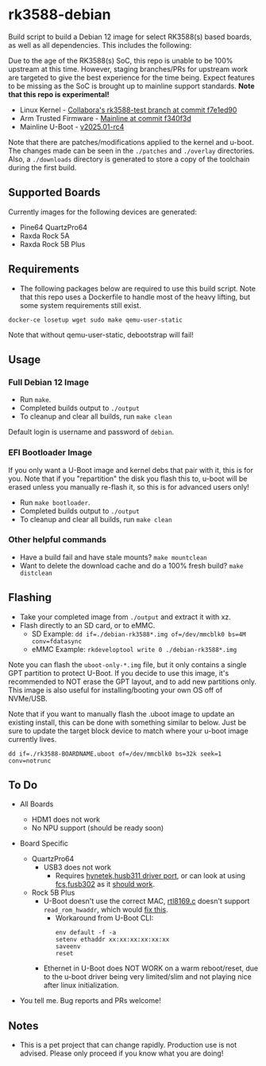 # rk3588-debian

Build script to build a Debian 12 image for select RK3588(s) based boards, as well as all dependencies. This includes the following:

Due to the age of the RK3588(s) SoC, this repo is unable to be 100% upstream at this time. However, staging branches/PRs for upstream work are targeted to give the best experience for the time being. Expect features to be missing as the SoC is brought up to mainline support standards. **Note that this repo is experimental!**

- Linux Kernel - [Collabora's rk3588-test branch at commit f7e1ed90](https://gitlab.collabora.com/hardware-enablement/rockchip-3588/linux/-/tree/f7e1ed901e7c3a426bde1a787c3bd1ecf45eb410)
- Arm Trusted Firmware - [Mainline at commit f340f3d](https://github.com/ARM-software/arm-trusted-firmware/tree/f340f3d891b7184e1ab790955137d508b45a63cd)
- Mainline U-Boot - [v2025.01-rc4](https://github.com/u-boot/u-boot/tree/v2025.01-rc4)

Note that there are patches/modifications applied to the kernel and u-boot. The changes made can be seen in the `./patches` and `./overlay` directories. Also, a `./downloads` directory is generated to store a copy of the toolchain during the first build.

## Supported Boards

Currently images for the following devices are generated:
* Pine64 QuartzPro64
* Raxda Rock 5A
* Raxda Rock 5B Plus

## Requirements

- The following packages below are required to use this build script. Note that this repo uses a Dockerfile to handle most of the heavy lifting, but some system requirements still exist.

`docker-ce losetup wget sudo make qemu-user-static`

Note that without qemu-user-static, debootstrap will fail!

## Usage

### Full Debian 12 Image

  - Run `make`.
  - Completed builds output to `./output`
  - To cleanup and clear all builds, run `make clean`

  Default login is username and password of `debian`.

### EFI Bootloader Image

  If you only want a U-Boot image and kernel debs that pair with it, this is for you. Note that if you "repartition" the disk you flash this to, u-boot will be erased unless you manually re-flash it, so this is for advanced users only!

  - Run `make bootloader`.
  - Completed builds output to `./output`
  - To cleanup and clear all builds, run `make clean`

### Other helpful commands

  - Have a build fail and have stale mounts? `make mountclean`
  - Want to delete the download cache and do a 100% fresh build? `make distclean`

## Flashing

- Take your completed image from `./output` and extract it with xz.
- Flash directly to an SD card, or to eMMC.
  - SD Example: `dd if=./debian-rk3588*.img of=/dev/mmcblk0 bs=4M conv=fdatasync`
  - eMMC Example: `rkdeveloptool write 0 ./debian-rk3588*.img`

Note you can flash the `uboot-only-*.img` file, but it only contains a single GPT partition to protect U-Boot. If you decide to use this image, it's recommended to NOT erase the GPT layout, and to add new partitions only. This image is also useful for installing/booting your own OS off of NVMe/USB.

Note that if you want to manually flash the .uboot image to update an existing install, this can be done with something similar to below. Just be sure to update the target block device to match where your u-boot image currently lives.

`dd if=./rk3588-BOARDNAME.uboot of=/dev/mmcblk0 bs=32k seek=1 conv=notrunc`

## To Do
* All Boards
  * HDM1 does not work
  * No NPU support (should be ready soon)
* Board Specific
  * QuartzPro64
    * USB3 does not work
      * Requires [hynetek,husb311 driver port](https://github.com/radxa/kernel/blob/linux-6.1-stan-rkr1/drivers/usb/typec/tcpm/tcpci_husb311.c), or can look at using [fcs,fusb302](https://github.com/torvalds/linux/blob/v6.12/drivers/usb/typec/tcpm/fusb302.c) as it [should work](https://en.hynetek.com/2567.html).
  * Rock 5B Plus
    * U-Boot doesn't use the correct MAC, [rtl8169.c](https://github.com/u-boot/u-boot/blob/b841e559cd26ffcb20f22e8ee75debed9616c002/drivers/net/rtl8169.c#L1091-L1097) doesn't support `read_rom_hwaddr`, which would [fix this](https://github.com/u-boot/u-boot/blob/b841e559cd26ffcb20f22e8ee75debed9616c002/net/eth-uclass.c#L597-L620).
      * Workaround from U-Boot CLI:
        ```
        env default -f -a
        setenv ethaddr xx:xx:xx:xx:xx:xx
        saveenv
        reset
        ```
    * Ethernet in U-Boot does NOT WORK on a warm reboot/reset, due to the u-boot driver being very limited/slim and not playing nice after linux initialization.

* You tell me. Bug reports and PRs welcome!

## Notes

- This is a pet project that can change rapidly. Production use is not advised. Please only proceed if you know what you are doing!
